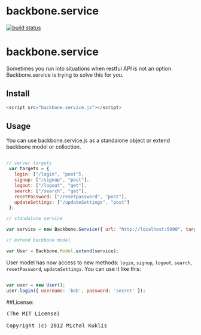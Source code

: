 backbone.service
================
[![build status](https://secure.travis-ci.org/mkuklis/backbone.service.js.png)](http://travis-ci.org/mkuklis/backbone.service.js)
# backbone.service

Sometimes you run into situations when restful API is not an option. Backbone.service is trying to solve this for you.

## Install

````javascript
<script src="backbone.service.js"></script>
````

## Usage

You can use backbone.service.js as a standalone object or extend backbone model or collection.

````javascript

// server targets
 var targets = {
   login: ["/login", "post"],
   signup: ["/signup", "post"],
   logout: ["/logout", "get"],
   search: ["/search", "get"],
   resetPassword: ["/resetpassword", "post"],
   updateSettings: ["/updateSettings", "post"]
 };

// standalone service

var service = new Backbone.Service({ url: "http://localhost:5000", targets: targets }));

// extend backbone model

var User = Backbone.Model.extend(service);

````

User model has now access to new methods: `login`, `signup`, `logout`, `search`, `resetPassword`, `updateSettings`.
You can use it like this:

````javascript

var user = new User();
user.login({ username: 'bob', password: 'secret' });

````



##License:
<pre>
(The MIT License)

Copyright (c) 2012 Michal Kuklis

</pre>
